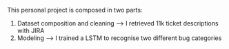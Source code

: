 This personal project is composed in two parts:

1) Dataset composition and cleaning --> I retrieved 11k ticket descriptions with JIRA
2) Modeling --> I trained a LSTM to recognise two different bug categories
